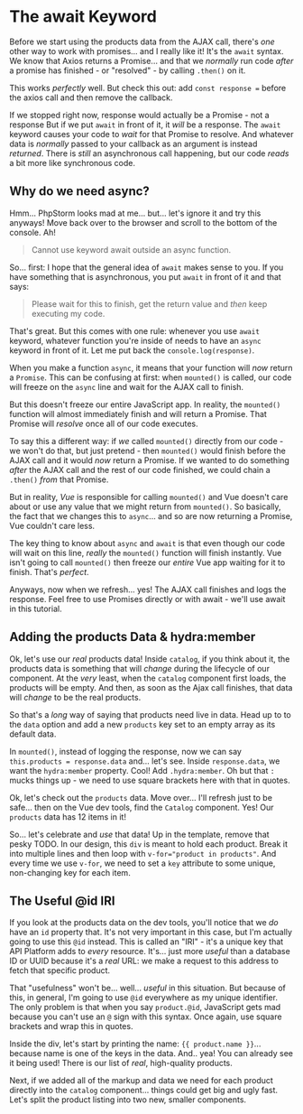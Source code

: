 # The await Keyword

Before we start using the products data from the AJAX call, there's *one* other
way to work with promises... and I really like it! It's the `await` syntax. We
know that Axios returns a Promise... and that we *normally* run code *after* a
promise has finished - or "resolved" - by calling `.then()` on it.

This works *perfectly* well. But check this out: add `const response =` before
the axios call and then remove the callback.

If we stopped right now, response would actually be a Promise - not a response
But if we put `await` in front of it, it *will* be a response. The `await`
keyword causes your code to *wait* for that Promise to resolve. And whatever data
is *normally* passed to your callback as an argument is instead *returned*. There
is *still* an asynchronous call happening, but our code *reads* a bit more like
synchronous code.

## Why do we need async?

Hmm... PhpStorm looks mad at me... but... let's ignore it and try this anyways!
Move back over to the browser and scroll to the bottom of the console. Ah!

> Cannot use keyword await outside an async function.

So... first: I hope that the general idea of `await` makes sense to you. If you
have something that is asynchronous, you put `await` in front of it and that says:

> Please wait for this to finish, get the return value and *then* keep executing
> my code.

That's great. But this comes with one rule: whenever you use `await` keyword,
whatever function you're inside of needs to have an `async` keyword in front of
it. Let me put back the `console.log(response)`.

When you make a function `async`, it means that your function will *now* return
a `Promise`. This can be confusing at first: when `mounted()` is called, our
code will freeze on the `async` line and wait for the AJAX call to finish.

But this doesn't freeze our entire JavaScript app. In reality, the `mounted()`
function will almost immediately finish and will return a Promise. That Promise
will *resolve* once all of our code executes.

To say this a different way: if *we* called `mounted()` directly from our code -
we won't do that, but just pretend - then `mounted()` would finish before the
AJAX call and it would *now* return a Promise. If we wanted to do something
*after* the AJAX call and the rest of our code finished, we could chain a
`.then()` *from* that Promise.

But in reality, *Vue* is responsible for calling `mounted()` and Vue doesn't
care about or use any value that we might return from `mounted()`. So basically,
the fact that we changes this to `async`... and so are now returning a Promise,
Vue couldn't care less.

The key thing to know about `async` and `await` is that even though our code will
wait on this line, *really* the `mounted()` function will finish instantly. Vue
isn't going to call `mounted()` then freeze our *entire* Vue app waiting for it
to finish. That's *perfect*.

Anyways, now when we refresh... yes! The AJAX call finishes and logs the response.
Feel free to use Promises directly or with await - we'll use await in this tutorial.

## Adding the products Data & hydra:member

Ok, let's use our *real* products data! Inside `catalog`, if you think about it,
the products data is something that will *change* during the lifecycle of our
component. At the *very* least, when the `catalog` component first loads, the
products will be empty. And then, as soon as the Ajax call finishes, that data
will *change* to be the real products.

So that's a *long* way of saying that products need live in data. Head up to
to the `data` option and add a new `products` key set to an empty array as its
default data.

In `mounted()`, instead of logging the response, now we can say
`this.products = response.data` and... let's see. Inside `response.data`, we want
the `hydra:member` property. Cool! Add `.hydra:member`. Oh but that `:` mucks
things up - we need to use square brackets here with that in quotes.

Ok, let's check out the `products` data. Move over... I'll refresh just to be
safe... then on the Vue dev tools, find the `Catalog` component. Yes! Our
`products` data has 12 items in it!

So... let's celebrate and *use* that data! Up in the template, remove that pesky
TODO. In our design, this `div` is meant to hold each product. Break it into
multiple lines and then loop with `v-for="product in products"`. And every time
we use `v-for`, we need to set a `key` attribute to some unique, non-changing
key for each item.

## The Useful @id IRI

If you look at the products data on the dev tools, you'll notice that we *do* have
an `id` property that. It's not very important in this case, but I'm actually
going to use this `@id` instead. This is called an "IRI" - it's a unique key
that API Platform adds to *every* resource. It's... just more *useful* than a
database ID or UUID because it's a *real* URL: we make a request to this address
to fetch that specific product.

That "usefulness" won't be... well... *useful* in this situation. But because
of this, in general, I'm going to use `@id` everywhere as my unique identifier.
The only problem is that when you say `product.@id`, JavaScript gets mad because
you can't use an `@` sign with this syntax. Once again, use square brackets and
wrap this in quotes.

Inside the div, let's start by printing the name: `{{ product.name }}`... because
name is one of the keys in the data. And.. yea! You can already see it being
used! There is our list of *real*, high-quality products.

Next, if we added all of the markup and data we need for each product directly
into the `catalog` component... things could get big and ugly fast. Let's split
the product listing into two new, smaller components.

